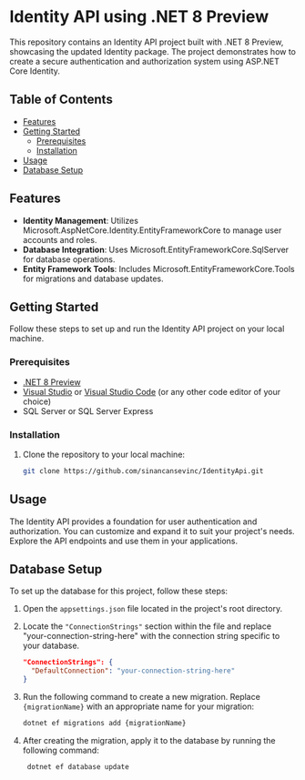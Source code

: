# Identity API using .NET 8 Preview

This repository contains an Identity API project built with .NET 8 Preview, showcasing the updated Identity package. The project demonstrates how to create a secure authentication and authorization system using ASP.NET Core Identity.

## Table of Contents

- [Features](#features)
- [Getting Started](#getting-started)
  - [Prerequisites](#prerequisites)
  - [Installation](#installation)
- [Usage](#usage)
- [Database Setup](#database-setup)

## Features

- **Identity Management**: Utilizes Microsoft.AspNetCore.Identity.EntityFrameworkCore to manage user accounts and roles.
- **Database Integration**: Uses Microsoft.EntityFrameworkCore.SqlServer for database operations.
- **Entity Framework Tools**: Includes Microsoft.EntityFrameworkCore.Tools for migrations and database updates.

## Getting Started

Follow these steps to set up and run the Identity API project on your local machine.

### Prerequisites

- [.NET 8 Preview](https://dotnet.microsoft.com/download/dotnet/8.0)
- [Visual Studio](https://visualstudio.microsoft.com/) or [Visual Studio Code](https://code.visualstudio.com/) (or any other code editor of your choice)
- SQL Server or SQL Server Express

### Installation

1. Clone the repository to your local machine:

   ```bash
   git clone https://github.com/sinancansevinc/IdentityApi.git

## Usage

The Identity API provides a foundation for user authentication and authorization. You can customize and expand it to suit your project's needs. Explore the API endpoints and use them in your applications.

## Database Setup

To set up the database for this project, follow these steps:

1. Open the `appsettings.json` file located in the project's root directory.
2. Locate the `"ConnectionStrings"` section within the file and replace "your-connection-string-here" with the connection string specific to your database.

   ```json
   "ConnectionStrings": {
     "DefaultConnection": "your-connection-string-here"
   }
   
3. Run the following command to create a new migration. Replace `{migrationName}` with an appropriate name for your migration:

   ```bash
   dotnet ef migrations add {migrationName}

4. After creating the migration, apply it to the database by running the following command:
    
   ```bash
    dotnet ef database update
